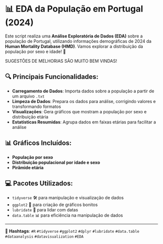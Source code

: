 # 📊 EDA da População em Portugal (2024)

Este script realiza uma **Análise Exploratória de Dados (EDA)** sobre a população de Portugal, utilizando informações demográficas de 2024 da **Human Mortality Database (HMD)**. Vamos explorar a distribuição da população por sexo e idade! 🎉

SUGESTÕES DE MELHORIAS SÃO MUITO BEM VINDAS! 

## 🔍 Principais Funcionalidades:

- **Carregamento de Dados**: Importa dados sobre a população a partir de um arquivo `.txt`
- **Limpeza de Dados**: Prepara os dados para análise, corrigindo valores e transformando formatos
- **Visualizações**: Gera gráficos que mostram a população por sexo e distribuição etária
- **Estatísticas Resumidas**: Agrupa dados em faixas etárias para facilitar a análise

## 📊 Gráficos Incluídos:

- **População por sexo**
- **Distribuição populacional por idade e sexo**
- **Pirâmide etária**

## 💻 Pacotes Utilizados:

- `tidyverse` 🛠️ para manipulação e visualização de dados  
- `ggplot2` 🎨 para criação de gráficos bonitos  
- `lubridate` 📅 para lidar com datas  
- `data.table` 📊 para eficiência na manipulação de dados  

---

🔗 **Hashtags**: `#R` `#tidyverse` `#ggplot2` `#dplyr` `#lubridate` `#data.table` `#dataanalysis` `#datavisualization` `#EDA`
